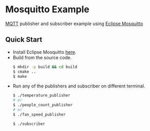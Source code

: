 # Mosquitto Example

[MQTT](https://mqtt.org/) publisher and subscriber example using [Eclipse Mosquitto](https://mosquitto.org/)

## Quick Start

- Install Eclipse Mosquitto [here](https://mosquitto.org/download/).
- Build from the source code.
  ```bash
  $ mkdir -p build && cd build
  $ cmake ..
  $ make
  ```
- Run any of the publishers and subscriber on different terminal.
  ```bash
  $ ./temperature_publisher
  # or
  $ ./people_count_publisher
  # or
  $ ./fan_speed_publisher
  ```
  ```bash
  $ ./subscriber
  ```